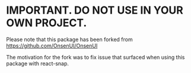 # IMPORTANT. DO NOT USE IN YOUR OWN PROJECT.

Please note that this package has been forked from https://github.com/OnsenUI/OnsenUI

The motivation for the fork was to fix issue that surfaced when using this package with react-snap.
